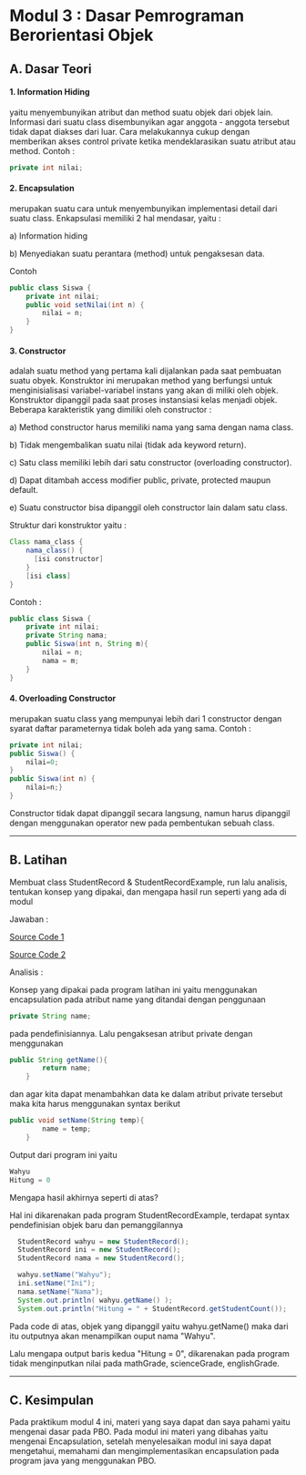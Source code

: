 # Modul 3 : Dasar Pemrograman Berorientasi Objek

## A. Dasar Teori
#### 1. Information Hiding 

yaitu menyembunyikan atribut dan method suatu objek dari objek lain. Informasi dari suatu class disembunyikan agar anggota - anggota tersebut tidak dapat diakses dari luar. Cara melakukannya cukup dengan memberikan akses control private ketika mendeklarasikan suatu atribut atau method. Contoh :
```java
private int nilai;
```

#### 2. Encapsulation

merupakan suatu cara untuk menyembunyikan implementasi detail dari suatu class. Enkapsulasi memiliki 2 hal mendasar, yaitu :

a) Information hiding

b) Menyediakan suatu perantara (method) untuk pengaksesan data.

Contoh
```java
public class Siswa {  
    private int nilai;
    public void setNilai(int n) {
        nilai = n;
    }
}
```


#### 3. Constructor

adalah suatu method yang pertama kali
dijalankan pada saat pembuatan suatu obyek. Konstruktor ini merupakan
method yang berfungsi untuk menginisialisasi variabel-variabel instans yang
akan di miliki oleh objek. Konstruktor dipanggil pada saat proses instansiasi
kelas menjadi objek. Beberapa karakteristik yang dimiliki oleh constructor :

a) Method constructor harus memiliki nama yang sama dengan nama
class.

b) Tidak mengembalikan suatu nilai (tidak ada keyword return).

c) Satu class memiliki lebih dari satu constructor (overloading
constructor).

d) Dapat ditambah access modifier public, private, protected maupun
default.

e) Suatu constructor bisa dipanggil oleh constructor lain dalam satu class.

Struktur dari konstruktor yaitu :

```java
Class nama_class {
    nama_class() {
      [isi constructor]
    }
    [isi class]
} 
```
Contoh : 
```java
public class Siswa {
    private int nilai;
    private String nama;
    public Siswa(int n, String m){
        nilai = n;
        nama = m;
    }
}
```

#### 4. Overloading Constructor

merupakan suatu class yang mempunyai
lebih dari 1 constructor dengan syarat daftar parameternya tidak boleh ada
yang sama. 
Contoh : 
```java
private int nilai;
public Siswa() {
    nilai=0;
}
public Siswa(int n) {
    nilai=n;}
}
```
Constructor tidak dapat dipanggil secara langsung, namun harus dipanggil
dengan menggunakan operator new pada pembentukan sebuah class. 


<hr>

## B. Latihan
Membuat class StudentRecord & StudentRecordExample, run lalu analisis, tentukan konsep yang dipakai, dan mengapa hasil run seperti yang ada di modul

Jawaban : 

[Source Code 1](https://github.com/awaqo/20104016_Aqil-Jawadal-Furqon_SE04A_Pemrograman2/blob/modul4/src/modul4/latihan/StudentRecord.java)

[Source Code 2](https://github.com/awaqo/20104016_Aqil-Jawadal-Furqon_SE04A_Pemrograman2/blob/modul4/src/modul4/latihan/StudentRecordExample.java)

Analisis :

Konsep yang dipakai pada program latihan ini yaitu menggunakan encapsulation pada atribut name yang ditandai dengan penggunaan
```java
private String name;
```
pada pendefinisiannya. Lalu pengaksesan atribut private dengan menggunakan
```java
public String getName(){
        return name;
    }
```
dan agar kita dapat menambahkan data ke dalam atribut private tersebut maka kita harus menggunakan syntax berikut
```java
public void setName(String temp){
        name = temp;
    }
```

Output dari program ini yaitu
```java
Wahyu
Hitung = 0
```
Mengapa hasil akhirnya seperti di atas?

Hal ini dikarenakan pada program StudentRecordExample, terdapat syntax pendefinisian objek baru dan pemanggilannya
```java
  StudentRecord wahyu = new StudentRecord();
  StudentRecord ini = new StudentRecord();
  StudentRecord nama = new StudentRecord();

  wahyu.setName("Wahyu");
  ini.setName("Ini");
  nama.setName("Nama");
  System.out.println( wahyu.getName() );
  System.out.println("Hitung = " + StudentRecord.getStudentCount());
```
Pada code di atas, objek yang dipanggil yaitu wahyu.getName() maka dari itu outputnya akan menampilkan ouput nama "Wahyu".

Lalu mengapa output baris kedua "Hitung = 0", dikarenakan pada program tidak menginputkan nilai pada mathGrade, scienceGrade, englishGrade.

<hr>

## C. Kesimpulan
Pada praktikum modul 4 ini, materi yang saya dapat dan saya pahami yaitu mengenai dasar pada PBO. Pada modul ini materi yang dibahas yaitu mengenai Encapsulation, setelah menyelesaikan modul ini saya dapat mengetahui, memahami dan mengimplementasikan encapsulation pada program java yang menggunakan PBO.

